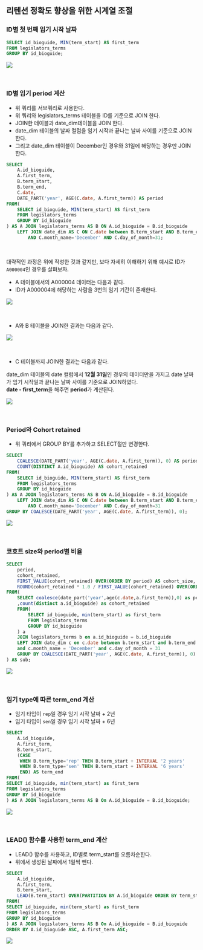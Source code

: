 ## 리텐션 정확도 향상을 위한 시계열 조절

### ID별 첫 번째 임기 시작 날짜
```sql
SELECT id_bioguide, MIN(term_start) AS first_term
FROM legislators_terms
GROUP BY id_bioguide;
```
![](https://velog.velcdn.com/images/ddoddo/post/cdeca223-57bc-4507-ad92-32febff6c86b/image.png)

<br>

### ID별 임기 period 계산
- 위 쿼리를 서브쿼리로 사용한다.
- 위 쿼리와 legislators_terms 테이블을 ID를 기준으로 JOIN 한다.
- JOIN한 테이블과 date_dim테이블을 JOIN 한다.
- date_dim 테이블의 날짜 컬럼을 임기 시작과 끝나는 날짜 사이를 기준으로 JOIN 한다.
- 그리고 date_dim 테이블이 December인 경우와 31일에 해당하는 경우만 JOIN 한다.
```sql
SELECT
	A.id_bioguide,
	A.first_term,
	B.term_start,
	B.term_end,
	C.date,
	DATE_PART('year', AGE(C.date, A.first_term)) AS period
FROM(
	SELECT id_bioguide, MIN(term_start) AS first_term
	FROM legislators_terms
	GROUP BY id_bioguide
) AS A JOIN legislators_terms AS B ON A.id_bioguide = B.id_bioguide
	LEFT JOIN date_dim AS C ON C.date between B.term_start AND B.term_end
		AND C.month_name='December' AND C.day_of_month=31;
```

<br>

대략적인 과정은 위에 작성한 것과 같지만, 보다 자세히 이해하기 위해 예시로 ID가 `A000004`인 경우를 살펴보자.

- A 테이블에서의 A000004 데이터는 다음과 같다.
- ID가 A000004에 해당하는 사람을 3번의 임기 기간이 존재한다.

![](https://velog.velcdn.com/images/ddoddo/post/2d597ea7-7cd6-4cbd-9e6d-3bc75eea469c/image.png)

<br>

- A와 B 테이블을 JOIN한 결과는 다음과 같다.

![](https://velog.velcdn.com/images/ddoddo/post/5d1caeaa-c284-4a39-a535-367cff042a34/image.png)

<br>

- C 테이블까지 JOIN한 결과는 다음과 같다.

date_dim 테이블의 date 컬럼에서 **12월 31일**인 경우의 데이터만을 가지고 date 날짜가 임기 시작일과 끝나는 날짜 사이를 기준으로 JOIN하였다.<br>
**date - first_term**을 해주면 **period**가 계산된다.

![](https://velog.velcdn.com/images/ddoddo/post/0ebb5c90-650c-4d64-8e25-6abd35219f2d/image.png)

<br>

### Period와 Cohort retained
- 위 쿼리에서 GROUP BY를 추가하고 SELECT절만 변경한다.
```sql
SELECT
	COALESCE(DATE_PART('year', AGE(C.date, A.first_term)), 0) AS period,
	COUNT(DISTINCT A.id_bioguide) AS cohort_retained
FROM(
	SELECT id_bioguide, MIN(term_start) AS first_term
	FROM legislators_terms
	GROUP BY id_bioguide
) AS A JOIN legislators_terms AS B ON A.id_bioguide = B.id_bioguide
	LEFT JOIN date_dim AS C ON C.date between B.term_start AND B.term_end
		AND C.month_name='December' AND C.day_of_month=31
GROUP BY COALESCE(DATE_PART('year', AGE(C.date, A.first_term)), 0);
```
![](https://velog.velcdn.com/images/ddoddo/post/a11ccfa2-100a-42c0-922b-d9c4811fbada/image.png)

<br>

### 코호트 size와 period별 비율
```sql
SELECT 
	period,
	cohort_retained,
	FIRST_VALUE(cohort_retained) OVER(ORDER BY period) AS cohort_size,
	ROUND(cohort_retained * 1.0 / FIRST_VALUE(cohort_retained) OVER(ORDER BY period), 2) AS pct_retained
FROM(
	SELECT coalesce(date_part('year',age(c.date,a.first_term)),0) as period
	,count(distinct a.id_bioguide) as cohort_retained
	FROM(
		SELECT id_bioguide, min(term_start) as first_term
		FROM legislators_terms
		GROUP BY id_bioguide
	) a
	JOIN legislators_terms b on a.id_bioguide = b.id_bioguide
	LEFT JOIN date_dim c on c.date between b.term_start and b.term_end
	and c.month_name = 'December' and c.day_of_month = 31
	GROUP BY COALESCE(DATE_PART('year', AGE(C.date, A.first_term)), 0)
) AS sub;
```
![](https://velog.velcdn.com/images/ddoddo/post/56c8b2c3-ecce-4a52-bc21-dcb120d7e142/image.png)

<br>

### 임기 type에 따른 term_end 계산
- 임기 타입이 `rep`일 경우 임기 시작 날짜 + 2년
- 임기 타입이 `sen`일 경우 임기 시작 날짜 + 6년
```sql
SELECT
	A.id_bioguide,
	A.first_term,
	B.term_start,
	(CASE
	 WHEN B.term_type='rep' THEN B.term_start + INTERVAL '2 years'
	 WHEN B.term_type='sen' THEN B.term_start + INTERVAL '6 years'
	 END) AS term_end
FROM(
SELECT id_bioguide, min(term_start) as first_term
FROM legislators_terms
GROUP BY id_bioguide
) AS A JOIN legislators_terms AS B On A.id_bioguide = B.id_bioguide;
```
![](https://velog.velcdn.com/images/ddoddo/post/fb0c2e2d-5ae0-4d45-920a-8e4441005132/image.png)

<br>

### LEAD() 함수를 사용한 term_end 계산
- LEAD() 함수를 사용하고, ID별로 term_start를 오름차순한다.
- 위에서 생성된 날짜에서 1일씩 뺀다.
```sql
SELECT
	A.id_bioguide,
	A.first_term,
	B.term_start,
	LEAD(B.term_start) OVER(PARTITION BY A.id_bioguide ORDER BY term_start) - INTERVAL '1 day' AS term_end
FROM(
SELECT id_bioguide, min(term_start) as first_term
FROM legislators_terms
GROUP BY id_bioguide
) AS A JOIN legislators_terms AS B On A.id_bioguide = B.id_bioguide
ORDER BY A.id_bioguide ASC, A.first_term ASC;
```
![](https://velog.velcdn.com/images/ddoddo/post/abd0b3ca-f10f-45a4-b029-f961c4ed2d09/image.png)
